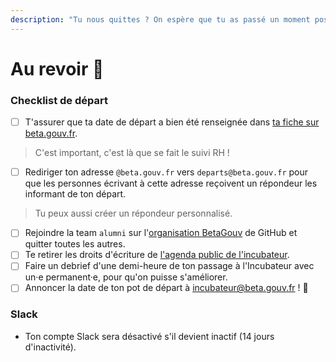 ```yaml
---
description: "Tu nous quittes ? On espère que tu as passé un moment positif avec nous ! \U0001F63A"
---
```


# Au revoir 🙋

### Checklist de départ

* [ ] T'assurer que ta date de départ a bien été renseignée dans [ta fiche sur beta.gouv.fr](https://github.com/betagouv/beta.gouv.fr/tree/master/_authors).

> C'est important, c'est là que se fait le suivi RH !

* [ ] Rediriger ton adresse `@beta.gouv.fr` vers `departs@beta.gouv.fr` pour que les personnes écrivant à cette adresse reçoivent un répondeur les informant de ton départ.

> Tu peux aussi créer un répondeur personnalisé.

* [ ] Rejoindre la team `alumni` sur l'[organisation BetaGouv](https://github.com/orgs/betagouv/teams) de GitHub et quitter toutes les autres.
* [ ] Te retirer les droits d'écriture de [l'agenda public de l'incubateur](https://calendar.google.com/calendar/embed?src=0ieonqap1r5jeal5ugeuhoovlg%40group.calendar.google.com&ctz=Europe/Paris).
* [ ] Faire un debrief d'une demi-heure de ton passage à l'Incubateur avec un·e permanent·e, pour qu'on puisse s'améliorer.
* [ ] Annoncer la date de ton pot de départ à incubateur@beta.gouv.fr ! 🍻

### Slack

* Ton compte Slack sera désactivé s'il devient inactif \(14 jours d'inactivité\).

